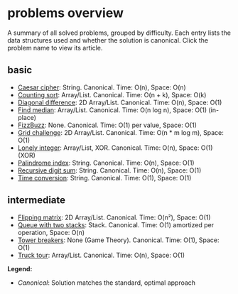 # problems overview

A summary of all solved problems, grouped by difficulty. Each entry lists the data structures used and whether the solution is canonical. Click the problem name to view its article.

## basic

- [Caesar cipher](caesar-cipher.md): String. Canonical. Time: O(n), Space: O(n)
- [Counting sort](counting-sort.md): Array/List. Canonical. Time: O(n + k), Space: O(k)
- [Diagonal difference](diagonal-difference.md): 2D Array/List. Canonical. Time: O(n), Space: O(1)
- [Find median](find-median.md): Array/List. Canonical. Time: O(n log n), Space: O(1) (in-place)
- [FizzBuzz](fizzbuzz.md): None. Canonical. Time: O(1) per value, Space: O(1)
- [Grid challenge](grid-challenge.md): 2D Array/List. Canonical. Time: O(n \* m log m), Space: O(1)
- [Lonely integer](lonely-integer.md): Array/List, XOR. Canonical. Time: O(n), Space: O(1) (XOR)
- [Palindrome index](palindrome-index.md): String. Canonical. Time: O(n), Space: O(1)
- [Recursive digit sum](recursive-digit-sum.md): String. Canonical. Time: O(n), Space: O(1)
- [Time conversion](time-conversion.md): String. Canonical. Time: O(1), Space: O(1)

## intermediate

- [Flipping matrix](flipping-matrix.md): 2D Array/List. Canonical. Time: O(n²), Space: O(1)
- [Queue with two stacks](queue-with-two-stack.md): Stack. Canonical. Time: O(1) amortized per operation, Space: O(n)
- [Tower breakers](tower-breakers.md): None (Game Theory). Canonical. Time: O(1), Space: O(1)
- [Truck tour](truck-tour.md): Array/List. Canonical. Time: O(n), Space: O(1)

**Legend:**

- _Canonical_: Solution matches the standard, optimal approach

